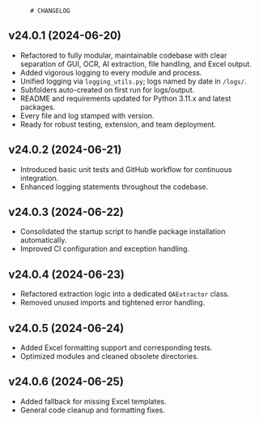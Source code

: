 		  # CHANGELOG

## v24.0.1 (2024-06-20)
- Refactored to fully modular, maintainable codebase with clear separation of GUI, OCR, AI extraction, file handling, and Excel output.
- Added vigorous logging to every module and process.
- Unified logging via `logging_utils.py`; logs named by date in `/logs/`.
- Subfolders auto-created on first run for logs/output.
- README and requirements updated for Python 3.11.x and latest packages.
- Every file and log stamped with version.
- Ready for robust testing, extension, and team deployment.

## v24.0.2 (2024-06-21)
- Introduced basic unit tests and GitHub workflow for continuous integration.
- Enhanced logging statements throughout the codebase.

## v24.0.3 (2024-06-22)
- Consolidated the startup script to handle package installation automatically.
- Improved CI configuration and exception handling.

## v24.0.4 (2024-06-23)
- Refactored extraction logic into a dedicated `QAExtractor` class.
- Removed unused imports and tightened error handling.

## v24.0.5 (2024-06-24)
- Added Excel formatting support and corresponding tests.
- Optimized modules and cleaned obsolete directories.

## v24.0.6 (2024-06-25)
- Added fallback for missing Excel templates.
- General code cleanup and formatting fixes.
